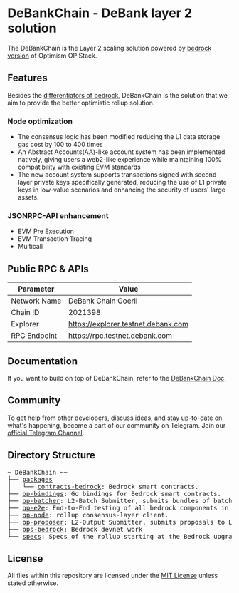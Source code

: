 # DeBankChain - DeBank layer 2 solution

The DeBankChain is the Layer 2 scaling solution powered by [bedrock version](https://community.optimism.io/docs/developers/bedrock/) of Optimism OP Stack.


## Features

Besides the [differentiators of bedrock](https://community.optimism.io/docs/developers/bedrock/differences/), DeBankChain is the solution that we aim to provide the better optimistic rollup solution.

### Node optimization

- The consensus logic has been modified reducing the L1 data storage gas cost by 100 to 400 times
- An Abstract Accounts(AA)-like account system has been implemented natively, giving users a web2-like experience while maintaining 100% compatibility with existing EVM standards
- The new account system supports transactions signed with second-layer private keys specifically generated, reducing the use of L1 private keys in low-value scenarios and enhancing the security of users' large assets.

### JSONRPC-API enhancement

- EVM Pre Execution
- EVM Transaction Tracing
- Multicall

## Public RPC & APIs

| Parameter | Value |
| -------------- | ------------------- |
| Network Name   | DeBank Chain Goerli |
| Chain ID       | 2021398             |
| Explorer       | https://explorer.testnet.debank.com |
| RPC Endpoint   | https://rpc.testnet.debank.com |

## Documentation

If you want to build on top of DeBankChain, refer to the [DeBankChain Doc](https://github.com/DeBankDeFi/DeBankChain/tree/main/docs/build).

## Community

To get help from other developers, discuss ideas, and stay up-to-date on what's happening, become a part of our community on Telegram. Join our [official Telegram Channel](https://t.me/DeBankEN).

## Directory Structure

<pre>
~ DeBankChain ~~
├── <a href="./packages">packages</a>
│   └── <a href="./packages/contracts-bedrock">contracts-bedrock</a>: Bedrock smart contracts.
├── <a href="./op-bindings">op-bindings</a>: Go bindings for Bedrock smart contracts.
├── <a href="./op-batcher">op-batcher</a>: L2-Batch Submitter, submits bundles of batches to L1
├── <a href="./op-e2e">op-e2e</a>: End-to-End testing of all bedrock components in Go
├── <a href="./op-node">op-node</a>: rollup consensus-layer client.
├── <a href="./op-proposer">op-proposer</a>: L2-Output Submitter, submits proposals to L1
├── <a href="./ops-bedrock">ops-bedrock</a>: Bedrock devnet work
└── <a href="./specs">specs</a>: Specs of the rollup starting at the Bedrock upgrade
</pre>

## License

All files within this repository are licensed under the [MIT License](https://github.com/DeBankDeFi/DeBankChain/blob/main/LICENSE) unless stated otherwise.
